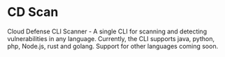 # CD Scan
Cloud Defense CLI Scanner - A single CLI for scanning and detecting vulnerabilities in any language. 
Currently, the CLI supports java, python, php, Node.js, rust and golang. Support for other languages coming soon.


